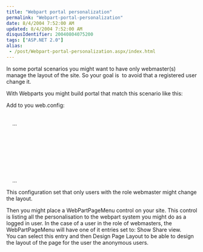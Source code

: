 ```yaml
---
title: "Webpart portal personalization"
permalink: "Webpart-portal-personalization"
date: 8/4/2004 7:52:00 AM
updated: 8/4/2004 7:52:00 AM
disqusIdentifier: 20040804075200
tags: ["ASP.NET 2.0"]
alias:
 - /post/Webpart-portal-personalization.aspx/index.html
---
```

<P>In some portal scenarios you might want to have only webmaster(s) manage the layout of the site. So your goal is  to avoid that a registered user change it.</P>
<P>With Webparts you might build portal that match this scenario like this:</P>
<P>Add to you web.config:</P>
<P><system.web><BR>    ...</P>
<P>    <webParts><BR>        <personalization><BR>            <authorization><BR>                <allow roles="webmasters" verbs="enterSharedScope"/><BR>            </authorization><BR>        </personalization><BR>    </webParts><BR>    ...</P>
<P></system.web></P>
<P>This configuration set that only users with the role webmaster might change the layout.</P>
<P></P>
<P>Then you might place a WebPartPageMenu control on your site. This control is listing all the personalisation to the webpart system you might do as a logged in user. In the case of a user in the role of webmasters, the WebPartPageMenu will have one of it entries set to: Show Share view.<BR>You can select this entry and then Design Page Layout to be able to design the layout of the page for the user the anonymous users.</P>
